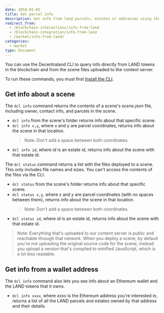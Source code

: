 ```yaml
---
date: 2018-01-03
title: Get parcel info
description: Get info from land parcels, estates or addresses using the CLI.
redirect_from:
  - /blockchain-interactions/info-from-land
  - /blockchain-integration/info-from-land
  - /market/info-from-land/
categories:
  - market
type: Document
---
```


You can use the Decentraland CLI to query info directly from LAND tokens in the blockchain and from the scene files uploaded to the content server.

To run these commands, you must first [Install the CLI](/creator/development-guide/installation-guide).

## Get info about a scene

The `dcl info` command returns the contents of a scene's _scene.json_ file, including owner, contact info, and parcels in the scene.

- `dcl info` from the scene's folder returns info about that specific scene.
- `dcl info x,y`, where _x_ and _y_ are parcel coordinates, returns info about the scene in that location.
  > Note: Don't add a space between both coordinates.
- `dcl info id`, where _id_ is an estate id, returns info about the scene with that estate id.

The `dcl status` command returns a list with the files deployed to a scene. This only includes file names and sizes. You can't access the contents of the files via the CLI.

- `dcl status` from the scene's folder returns info about that specific scene.
- `dcl status x,y`, where _x_ and _y_ are parcel coordinates (with no spaces between them), returns info about the scene in that location.
  > Note: Don't add a space between both coordinates.
- `dcl status id`, where _id_ is an estate id, returns info about the scene with that estate id.

> Note: Everything that's uploaded to our content server is public and reachable through that network. When you deploy a scene, by default you're not uploading the original source code for the scene, instead you upload a version that's compiled to minified JavaScript, which is a lot less readable.

## Get info from a wallet address

The `dcl info` command also lets you see info about an Ethereum wallet and the LAND tokens that it owns.

- `dcl info xxxx`, where _xxxx_ is the Ethereum address you're interested in, returns a list of all the LAND parcels and estates owned by that address and their details.
